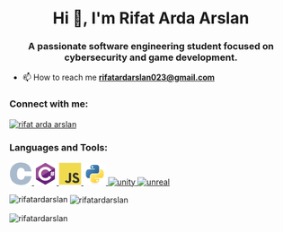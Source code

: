 <h1 align="center">Hi 👋, I'm Rifat Arda Arslan</h1>
<h3 align="center">A passionate software engineering student focused on cybersecurity and game development.</h3>

- 📫 How to reach me **rifatardarslan023@gmail.com**

<h3 align="left">Connect with me:</h3>
<p align="left">
<a href="www.linkedin.com/in/rifat-arda-arslan-450800344/?trk=opento_sprofile_topcard" target="blank"><img align="center" src="https://raw.githubusercontent.com/rahuldkjain/github-profile-readme-generator/master/src/images/icons/Social/linked-in-alt.svg" alt="rifat arda arslan" height="30" width="40" /></a>
</p>

<h3 align="left">Languages and Tools:</h3>
<p align="left"> <a href="https://www.cprogramming.com/" target="_blank" rel="noreferrer"> <img src="https://raw.githubusercontent.com/devicons/devicon/master/icons/c/c-original.svg" alt="c" width="40" height="40"/> </a> <a href="https://www.w3schools.com/cs/" target="_blank" rel="noreferrer"> <img src="https://raw.githubusercontent.com/devicons/devicon/master/icons/csharp/csharp-original.svg" alt="csharp" width="40" height="40"/> </a> <a href="https://developer.mozilla.org/en-US/docs/Web/JavaScript" target="_blank" rel="noreferrer"> <img src="https://raw.githubusercontent.com/devicons/devicon/master/icons/javascript/javascript-original.svg" alt="javascript" width="40" height="40"/> </a> <a href="https://www.python.org" target="_blank" rel="noreferrer"> <img src="https://raw.githubusercontent.com/devicons/devicon/master/icons/python/python-original.svg" alt="python" width="40" height="40"/> </a> <a href="https://unity.com/" target="_blank" rel="noreferrer"> <img src="https://www.vectorlogo.zone/logos/unity3d/unity3d-icon.svg" alt="unity" width="40" height="40"/> </a> <a href="https://unrealengine.com/" target="_blank" rel="noreferrer"> <img src="https://raw.githubusercontent.com/kenangundogan/fontisto/036b7eca71aab1bef8e6a0518f7329f13ed62f6b/icons/svg/brand/unreal-engine.svg" alt="unreal" width="40" height="40"/> </a> </p>

<p><img align="left" src="https://github-readme-stats.vercel.app/api/top-langs?username=rifatardarslan&show_icons=true&locale=en&layout=compact" alt="rifatardarslan" /></p>

<p>&nbsp;<img align="center" src="https://github-readme-stats.vercel.app/api?username=rifatardarslan&show_icons=true&locale=en" alt="rifatardarslan" /></p>

<p><img align="center" src="https://github-readme-streak-stats.herokuapp.com/?user=rifatardarslan&" alt="rifatardarslan" /></p>
